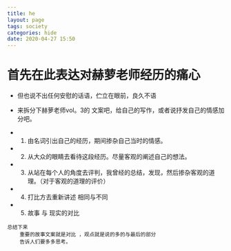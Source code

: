 ```yaml
---
title: he
layout: page
tags: society
categories: hide
date: 2020-04-27 15:50
---
```

# 首先在此表达对赫萝老师经历的痛心
- 但也说不出任何安慰的话语，伫立在眼前，良久不语

- 来拆分下赫萝老师vol。3的 文案吧，给自己的写作，或者说抒发自己的情感加分吧。

- 1. 由名词引出自己的经历，期间掺杂自己当时的情感。
- 2. 从大众的眼睛去看待这段经历。尽量客观的阐述自己的想法。
- 3. 从站在每个人的角度去评判，我曾经的总结，发现，然后掺杂客观的道理。（对于客观的道理的评价）
- 4. 打比方去重新讲述 相同与不同  
- 5. 故事 与 现实的对比



```
总结下来
    重要的故事文案就是对比 ，观点就是说的多的与最后的部分
    告诉人们要多多思考。
```